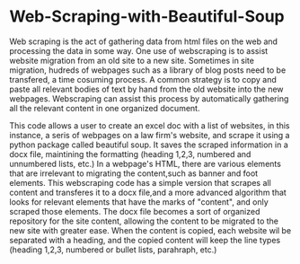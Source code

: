 # Web-Scraping-with-Beautiful-Soup
Web scraping is the act of gathering data from html files on the web and processing the data in some way.
One use of webscraping is to assist website migration from an old site to a new site. Sometimes in site migration, hudreds
of webpages such as a library of blog posts need to be transfered, a time cosuming process. A common strategy is to copy
and paste all relevant bodies of text by hand from the old website into the new webpages.
Webscraping can assist this process by automatically gathering all the relevant content in one organized document.

This code allows a user to create an excel doc with a list of websites, in this instance, a seris of webpages on a law firm's
website, and scrape it using a python package called beautiful soup. It saves the scraped information in a docx file,
maintining the formatting (heading 1,2,3, numbered and unnumbered lists, etc.) In a webpage's HTML, there are various 
elements that are irrelevant to migrating the content,such as banner and foot elements. This webscraping code has a simple 
version that scrapes all content and transferes it to a docx file,and a more advanced algorithm that looks for relevant elements 
that have the marks of "content", and only scraped those elements. The docx file becomes a sort of organized repository for the site
content, allowing the content to be migrated to the new site with greater ease. When the content is copied, each website wil be
separated with a heading, and the copied content will keep the line types (heading 1,2,3,
numbered or bullet lists, parahraph, etc.)
